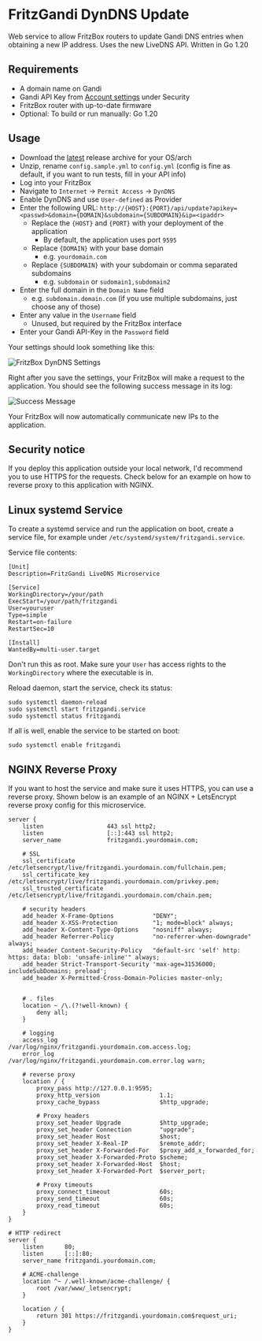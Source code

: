 # FritzGandi DynDNS Update

Web service to allow FritzBox routers to update Gandi DNS entries when obtaining a new IP address.
Uses the new LiveDNS API. Written in Go 1.20

## Requirements
- A domain name on Gandi
- Gandi API Key from [Account settings](https://account.gandi.net/) under Security
- FritzBox router with up-to-date firmware
- Optional: To build or run manually: Go 1.20

## Usage

- Download the [latest](https://github.com/davidramiro/fritzgandi/releases/latest) release archive for your OS/arch
- Unzip, rename `config.sample.yml` to `config.yml` (config is fine as default, if you want to run tests, fill in your API info)
- Log into your FritzBox
- Navigate to `Internet` -> `Permit Access` -> `DynDNS`
- Enable DynDNS and use `User-defined` as Provider
- Enter the following URL: `http://{HOST}:{PORT}/api/update?apikey=<passwd>&domain={DOMAIN}&subdomain={SUBDOMAIN}&ip=<ipaddr>`
  - Replace the `{HOST}` and `{PORT}` with your deployment of the application
    - By default, the application uses port `9595`
  - Replace `{DOMAIN}` with your base domain
    - e.g. `yourdomain.com`
  - Replace `{SUBDOMAIN}` with your subdomain or comma separated subdomains
    - e.g. `subdomain` or `sudomain1,subdomain2`
- Enter the full domain in the `Domain Name` field
  - e.g. `subdomain.domain.com` (if you use multiple subdomains, just choose any of those)
- Enter any value in the `Username` field
  - Unused, but required by the FritzBox interface
- Enter your Gandi API-Key in the `Password` field

Your settings should look something like this:

![](https://kore.cc/fritzgandi/fbsettings.png "FritzBox DynDNS Settings")

Right after you save the settings, your FritzBox will make a request to the application. You should see the following
success message in its log:

![](https://kore.cc/fritzgandi/success.png "Success Message")

Your FritzBox will now automatically communicate new IPs to the application. 

## Security notice
If you deploy this application outside your local network, I'd recommend you to use HTTPS for the requests.
Check below for an example on how to reverse proxy to this application with NGINX. 

## Linux systemd Service

To create a systemd service and run the application on boot, create a service file, for example under
`/etc/systemd/system/fritzgandi.service`.

Service file contents: 
```
[Unit]
Description=FritzGandi LiveDNS Microservice

[Service]
WorkingDirectory=/your/path
ExecStart=/your/path/fritzgandi
User=youruser
Type=simple
Restart=on-failure
RestartSec=10

[Install]
WantedBy=multi-user.target
```

Don't run this as root. Make sure your `User` has access rights to the `WorkingDirectory` where the executable is in.

Reload daemon, start the service, check its status:

```
sudo systemctl daemon-reload
sudo systemctl start fritzgandi.service
sudo systemctl status fritzgandi
```

If all is well, enable the service to be started on boot:

`sudo systemctl enable fritzgandi`

## NGINX Reverse Proxy

If you want to host the service and make sure it uses HTTPS, you can use a reverse proxy.
Shown below is an example of an NGINX + LetsEncrypt reverse proxy config for this microservice.

```
server {
    listen                  443 ssl http2;
    listen                  [::]:443 ssl http2;
    server_name             fritzgandi.yourdomain.com;

    # SSL
    ssl_certificate         /etc/letsencrypt/live/fritzgandi.yourdomain.com/fullchain.pem;
    ssl_certificate_key     /etc/letsencrypt/live/fritzgandi.yourdomain.com/privkey.pem;
    ssl_trusted_certificate /etc/letsencrypt/live/fritzgandi.yourdomain.com/chain.pem;

    # security headers
    add_header X-Frame-Options           "DENY";
    add_header X-XSS-Protection          "1; mode=block" always;
    add_header X-Content-Type-Options    "nosniff" always;
    add_header Referrer-Policy           "no-referrer-when-downgrade" always;
    add_header Content-Security-Policy   "default-src 'self' http: https: data: blob: 'unsafe-inline'" always;
    add_header Strict-Transport-Security 'max-age=31536000; includeSubDomains; preload';
    add_header X-Permitted-Cross-Domain-Policies master-only;
    
    
    # . files
    location ~ /\.(?!well-known) {
        deny all;
    }

    # logging
    access_log              /var/log/nginx/fritzgandi.yourdomain.com.access.log;
    error_log               /var/log/nginx/fritzgandi.yourdomain.com.error.log warn;

    # reverse proxy
    location / {
        proxy_pass http://127.0.0.1:9595;
        proxy_http_version                 1.1;
        proxy_cache_bypass                 $http_upgrade;
        
        # Proxy headers
        proxy_set_header Upgrade           $http_upgrade;
        proxy_set_header Connection        "upgrade";
        proxy_set_header Host              $host;
        proxy_set_header X-Real-IP         $remote_addr;
        proxy_set_header X-Forwarded-For   $proxy_add_x_forwarded_for;
        proxy_set_header X-Forwarded-Proto $scheme;
        proxy_set_header X-Forwarded-Host  $host;
        proxy_set_header X-Forwarded-Port  $server_port;
        
        # Proxy timeouts
        proxy_connect_timeout              60s;
        proxy_send_timeout                 60s;
        proxy_read_timeout                 60s;
    }
}

# HTTP redirect
server {
    listen      80;
    listen      [::]:80;
    server_name fritzgandi.yourdomain.com;
    
    # ACME-challenge
    location ^~ /.well-known/acme-challenge/ {
        root /var/www/_letsencrypt;
    }

    location / {
        return 301 https://fritzgandi.yourdomain.com$request_uri;
    }
}
```
